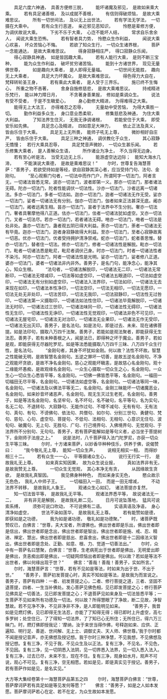 <!-- { "loadSidebar": true } -->
　　具足六度六神通，　具善方便修三脱，
　　能坏诸魔及邪见，　是故如来乘大乘。
　　若有具足诸善根，　及以成就不善根，
　　有信则得破烦恼，　是故大乘难思议。
　　所有一切世间法，　及以无上出世法，
　　若有学法无学法，　一切摄在大乘中。
　　若有众生行恶道，　亲近邪见恶知识，
　　怜愍是辈修方便，　为调伏故说大乘。
　　下劣不乐于大乘，　心迮不能坏人结，
　　常求自乐舍余人，　闻说大乘生恐怖。
　　若有智者具力势，　怜愍众生作利益，
　　闻说大乘心欢喜，　坏众苦恼心不悔。
　　若欲了知众生行，　一切众生诸界根，
　　菩萨一念能通达，　是故大乘难思议。
　　得身寂静相庄严，　得口寂静众乐闻，
　　得心寂静具神通，　如是皆因趣大乘。
　　若有人能行大乘，　是则不断三宝种，
　　能为众生作利益，　破坏贫穷诸苦恼。
　　能到十方诸世界，　现见无量佛世尊，
　　如是趣向大乘者，　是人即得无量福。
　　一切世间无能胜，　趣向无上大乘者，
　　具足大力坏魔众，　是故大乘难思议。
　　得色得力大自在，　梵释转轮圣王身，
　　若有乘此大乘者，　是人受于三界乐。
　　施已终不生悔心，　所重之物不吝著，
　　舍身自施修慈悲，　是故大乘难思议。
　　持戒精进乐梵行，　能以神力障日月，
　　不贪著身善果报，　修如是乘调众生。
　　说法有受不受者，　于是不生瞋爱心，
　　身心勤修大精进，　为得难得之大乘。
　　能得无上大法王，　亦得难忍之忍辱，
　　无量劫中受苦恼，　为得大乘胜一切。
　　勤作利益多众生，　身口意业悉柔软，
　　修集慈悲及神通，　为住大乘大利益。
　　了知法界生住灭，　无我无诤调诸根，
　　若能安住于大乘，　即受安乐如先佛。
　　具足念心及精进，　四如意足大神力，
　　依止正法及真义，　皆由乐住于大乘。
　　具足无上无所畏，　能师子吼无上尊，
　　微妙相好自庄严，　皆由乐住于大乘。
　　具足三种之神通，　调伏教化于众生，
　　其心寂静无憍慢；　若行大乘具忍辱，
　　具足梵音声微妙，　一切众生甚乐闻。
　　若乐修集大乘者，　是人善解众生语，
　　所作诸业为净土，　不久当得无边身。
　　若有至心听是法，　当受无边无上乐，
　　能游虚空达边际；　能知大海水几渧，
　　不能演说大乘德，　是故是乘难思议！”
　　尔时，世尊复告海慧菩萨：“善男子，若欲受持如是等经，欲自寂静其深心者，应当受持门句、法句、金刚句。
　　“至心观察门句者，一切法中而作门户，所谓阿字一切法门，阿者言无，一切诸法皆悉无常。波亦一切法门，波者即第一义。那亦一切法门，那者诸法无碍。陀亦一切法门，陀者性能调伏一切法性。沙亦一切法门，沙者远离一切诸法。多亦一切法门，多者一切法如。迦亦一切法门，迦者一切诸法无作无受。娑亦一切法门，娑者一切诸法无有分别。伽亦一切法门，伽者如来正法甚深无底。阇亦一切法门，阇者远离生相。昙亦一切法门，昙者于法界中不生分别。奢亦一切法门，奢者具奢摩他得八正道。佉亦一切法门，佉者一切诸法犹如虚空。叉亦一切法门，叉者一切法尽。若亦一切法门，若者诸法无碍。咃亦一切法门，咃者一切法是处非处。蛊亦一切法门，蛊者观五阴已得大利益。荼亦一切法门，荼者一切诸法无有毕竟。迦亦一切法门，迦者身寂静故得大利益。至亦一切法门，至者心寂静故离一切恶。优亦一切法门，优者受持拥护清净禁戒。蛇亦一切法门，蛇者善思惟。替亦一切法门，替者住一切法。修亦一切法门，修者一切诸法性是解脱。毗亦一切法门，毗者一切诸法悉是毗尼，毗尼者调伏己身。时亦一切法门，时者一切诸法性者不染污。阿亦一切法门，阿者一切诸法性是光明。娑亦一切法门，娑者修八正道。婆亦一切法门，婆者一切诸法非内非外。善男子，是名门句，能净念心，能净其心，知众生根。
　　“法句者，一切诸法解脱印，一切诸法无二印，一切诸法无常断印，一切诸法无增减印，一切法等如虚空印，一切诸法五眼道印，一切法如虚空印，一切诸法无有分别如虚空印，一切诸法入法界印，一切法如印，一切诸法无去来现在如印，一切诸法本性净印，一切法空印，一切法无相印，一切法无愿印，一切法无处无非处印，一切法苦印，一切法无我印，一切法寂静印，一切法性无过咎印，一切诸法第一义摄取印，一切诸法如法性住印，一切诸法毕竟解脱印，一切诸法无时印，一切诸法过三世印，一切诸法味同一印，一切诸法性无碍印，一切诸法性无生印，一切诸法性无诤印，一切诸法性无觉观印，一切诸法非色不可见印，一切诸法无屋宅印，一切诸法无对治印，一切诸法无业果印，一切诸法无作无受印，一切诸法无出灭印。善男子，是名法句。如是法句，即是过去、未来、现在诸佛菩提。如是法印句，摄取八万四千法聚。善男子，若能如是观法聚者，即能获得无生法忍。善男子，若有未种善根之人，闻是法已，即得种之坏于魔业。善男子，若如是观，即能获得无尽器陀罗尼。如是等法悉能摄取八万四千三昧、八万四千众生行性，是名法句。
　　“金刚句者，其身不坏犹如金刚。何以故？法性不坏故。智慧之性能破无明，是故智慧名金刚句。五逆之罪坏一切善，是故五逆名金刚句。不净之观能坏贪欲，是故不净名金刚句。慈心之观能坏瞋恚，是故慈心名金刚句。观十二缘能坏愚痴，是故观缘名金刚句。一众生心摄取一切众生之心，名金刚句。一众生心一切众生心悉皆平等，名金刚句。一切佛一佛皆悉平等，名金刚句。一福田一切福田无尽平等，名金刚句。一切诸法如虚空等，名金刚句。一切诸法等同一味，名金刚句。一切诸法及以佛法平等无二，名金刚句。金刚三昧能坏一切诸魔恶业，名金刚句。如来妙音坏诸恶声，名金刚句。观无生灭过生老死，名金刚句。善男子，如是等法名金刚句，名坚牢句，名不坏句，名不破句，名平等句，名为实句，名无二句、不退转句、大寂静句、无能作过句、不增不减句、无有有句、无有法句、真句、有句、不谤佛句、依法句、共僧句、如尔句、分别三世句、勇健句、梵句、慈句、心句、虚空句、菩提句、不低句、法相句、无相句、心意识无住句、波旬句、破魔句、无上句、无胜句、广句、行己境界句、入佛境界句、无觉观句、于法界所不分别句、无句句。善男子，若有菩萨能解如是等句义者，必当坐于菩提树下，金刚师子法座之上。”
　　说是法时，八千菩萨得入法门陀罗尼，亦获一切众生平等三昧。
　　尔时，十方诸来菩萨，以妙香华种种伎乐，供养于佛，说偈赞曰：
　　“我今敬礼无上尊，　能知一切众生声，
　　说相无相实一相，　而得妙相三十二。
　　若有众生一一心，　平等摄诸众生心，
　　说行无行实一行，　是故我礼无上尊。
　　如来真实知因果，　故为众生说业报，
　　真如法界非有无，　是故我赞无上尊。
　　一切众生无觉观，　其心本净无有贪，
　　从因缘故生贪欲，　是故我礼真智因。
　　我见佛身种种色，　而如来身实无色，
　　愍众故示无色色，　我礼人中师子王。
　　一切福田入一田，　而是一田无增减，
　　不动法界不转移，　是故我礼人象王。
　　观诸众生心如幻，　诸法菩提亦复然，
　　知一切法皆平等，　是故我礼无平等。
　　观诸法界悉平等，　故说诸法无一二，
　　非有非无是解脱，　是故我礼断二见。
　　日月可说坠落地，　猛风可说索系缚，
　　须弥可说口吹动，　不可说佛有二语。
　　实语真语及净语，　身心清净如虚空，
　　世法不染如莲华，　是故我礼无上尊。
　　若有能赞如是德，　即获如是之功德，
　　我为如是诸功德，　敬礼如是功德聚。”
　　时，诸菩萨既赞叹已，白佛言：“世尊，夫大宝者，所谓佛也。佛出世者即是乐出，佛出世者即是信出，佛出世者即是念出，佛出世者即是智出，佛出世者即是施、戒、忍、精进、禅定、慧出，佛出世者即是慈出、悲喜舍出，佛出世者即是十二因缘法义智出，佛出世者即是念处、正勤、如意、根、力、觉道一切善法出。”
　　尔时，众中有一菩萨名曰慧聚，白佛言：“世尊，生老病死出于世者即是佛出，无明爱出即是佛出，贪恚痴出即是佛出，一切疑网烦恼出者即是佛出。何以故？若如是等法不出世者，佛以何缘出现于世？”
　　佛言：“善哉！善哉！善男子，实如所言。”
　　尔时，海慧菩萨言：“世尊，若有不见如是等法，时如来为出于世、不出于世。”
　　“善男子，菩萨初发菩提心时，真实不知如是等法，是故我为而宣说之。善男子，菩萨有四种：一者、初发菩提之心，二者、修行菩提之道，三者、坚固不退菩提，四者、一生当补佛处。发心菩萨见佛色相，见已即发菩提之心；修行菩萨见佛具足一切善法，见已即发菩提之心；不退菩萨见如来身及一切法皆悉平等；一生菩萨不见如来所有功德及一切法。何以故？所得慧眼了了净故，断二见故，净智慧故。若不见净不净，不见非净非不净，是人即能明见如来。
　　“善男子，我昔如是见燃灯佛，见已即得无生法忍，亦能了了知得无得；得已即时上升虚空，高七多罗树；处空住已，了了得知一切法界，了了知已心无所住；无所住已，得六万三昧门。时，燃灯佛即授我记：‘摩纳，汝于来世当得作佛，号释迦如来、应供、正遍知、明行足、善逝、世间解、无上士、调御丈夫、天人师、佛世尊。’我于尔时都不闻是授记音声，亦无佛想及授记想。我于尔时三种净慧，不见我想，不见佛想及授记想。复有三净，不见于我，不见众生及以正法。复有三净，不见名，不见色，不见因。复有三净，见一切阴悉入法阴，见一切界悉入法界，见一切入悉入法入。复有三净，过去已尽，未来不生，现在不住。复有三净，观身如水月，观声不可说，观心不可见。复有三净，空无相愿。若如是见，即是真实见于授记。善男子，若有菩萨作如是见，是名实见。”





大方等大集经卷第十一海慧菩萨品第五之四
　　尔时，海慧菩萨白佛言：“世尊，菩萨摩诃萨若有具足如是等见发何等愿？”
　　佛言：“善男子，如是之人如本发愿。菩萨摩诃萨若心在定、若不在定，为众生故如本发愿。
